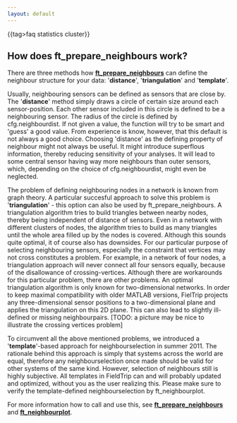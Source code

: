 ```yaml
---
layout: default
---
```


{{tag>faq statistics cluster}}

## How does ft_prepare_neighbours work?

There are three methods how **[ft_prepare_neighbours](/reference/ft_prepare_neighbours)** can define the neighbour structure for your data: '**distance**', '**triangulation**' and '**template**'.

Usually, neighbouring sensors can be defined as sensors that are close by. The '**distance**' method simply draws a circle of certain size around each sensor-position. Each other sensor included in this circle is defined to be a neighbouring sensor. The radius of the circle is defined by cfg.neighbourdist. If not given a value, the function will try to be smart and 'guess' a good value. From experience is know, however, that this default is not always a good choice. Choosing 'distance' as the defining property of neighbour might not always be useful. It might introduce superflous information, thereby reducing sensitivity of your analyses. It will lead to some central sensor having way more neighbours than outer sensors, which, depending on the choice of cfg.neighbourdist, might even be neglected. 

The problem of defining neighbouring nodes in a network is known from graph theory. A particular succesful approach to solve this problem is '**triangulation**' - this option can also be used by ft_prepare_neighbours. A triangulation algorithm tries to build triangles between nearby nodes, thereby being independent of distance of sensors. Even in a network with different clusters of nodes, the algorithm tries to build as many triangles until the whole area filled up by the nodes is covered. Although this sounds quite optimal, it of course also has downsides. For our particular purpose of selecting neighbouring sensors, especially the constraint that vertices may not cross constitutes a problem. For example, in a network of four nodes, a triangulation approach will never connect all four sensors equally, because of the disallowance of crossing-vertices. Although there are workarounds for this particular problem, there are other problems. An optimal triangulation algorithm is only known for two-dimensional networks. In order to keep maximal compatibility with older MATLAB versions, FielTrip projects any three-dimensional sensor positions to a two-dimensional plane and applies the triangulation on this 2D plane. This can also lead to slightly ill-defined or missing neighbourpairs.
[TODO: a picture may be nice to illustrate the crossing vertices problem]

To circumvent all the above mentioned problems, we introduced a '**template**'-based approach for neighbourselection in summer 2011. The rationale behind this approach is simply that systems across the world are equal, therefore any neighbourselection once made should be valid for other systems of the same kind. However, selection of neighbours still is highly subjective. All templates in FieldTrip can and will probably updated and optimized, without you as the user realizing this. Please make sure to verify the template-defined neighbourselection by ft_neighbourplot.

For more information how to call and use this, see **[ft_prepare_neighbours](/reference/ft_prepare_neighbours)** and **[ft_neighbourplot](/reference/ft_neighbourplot)**.
